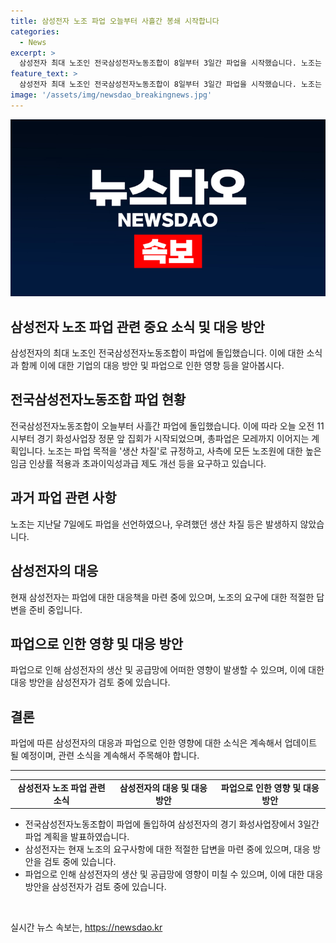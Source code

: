 ```yaml
---
title: 삼성전자 노조 파업 오늘부터 사흘간 봉쇄 시작합니다
categories:
  - News
excerpt: >
  삼성전자 최대 노조인 전국삼성전자노동조합이 8일부터 3일간 파업을 시작했습니다. 노조는 경기 화성사업장에서 오전 11시부터 집회를 시작하여 총파업에 돌입했고, 모레(10일)까지 이를 계획하고 있습니다. 노조는 높은 임금 인상과 초과이익성과급 제도 개선을 요구하며, 생산 차질을 파업 목적으로 명시하고 있습니다. 이미 선언된 연가 투쟁에서 우려했던 생산 차질은 없었으나, 이번 파업은 더 큰 파장을 일으킬 것으로 보입니다.
feature_text: >
  삼성전자 최대 노조인 전국삼성전자노동조합이 8일부터 3일간 파업을 시작했습니다. 노조는 경기 화성사업장에서 오전 11시부터 집회를 시작하여 총파업에 돌입했고, 모레(10일)까지 이를 계획하고 있습니다. 노조는 높은 임금 인상과 초과이익성과급 제도 개선을 요구하며, 생산 차질을 파업 목적으로 명시하고 있습니다. 이미 선언된 연가 투쟁에서 우려했던 생산 차질은 없었으나, 이번 파업은 더 큰 파장을 일으킬 것으로 보입니다.
image: '/assets/img/newsdao_breakingnews.jpg'
---
```


<p><img src="/assets/img/newsdao_breakingnews.jpg" alt="cryptoinkorea 속보" /></p>

<h2>삼성전자 노조 파업 관련 중요 소식 및 대응 방안</h2>

<p data-ke-size="size16">삼성전자의 최대 노조인 전국삼성전자노동조합이 파업에 돌입했습니다. 이에 대한 소식과 함께 이에 대한 기업의 대응 방안 및 파업으로 인한 영향 등을 알아봅시다.</p>

<h2 data-ke-size="size26">전국삼성전자노동조합 파업 현황</h2>

<p data-ke-size="size16">전국삼성전자노동조합이 오늘부터 사흘간 파업에 돌입했습니다. 이에 따라 오늘 오전 11시부터 경기 화성사업장 정문 앞 집회가 시작되었으며, 총파업은 모레까지 이어지는 계획입니다. 노조는 파업 목적을 '생산 차질'로 규정하고, 사측에 모든 노조원에 대한 높은 임금 인상률 적용과 초과이익성과급 제도 개선 등을 요구하고 있습니다.</p>

<h2 data-ke-size="size26">과거 파업 관련 사항</h2>

<p data-ke-size="size16">노조는 지난달 7일에도 파업을 선언하였으나, 우려했던 생산 차질 등은 발생하지 않았습니다.</p>

<h2 data-ke-size="size26">삼성전자의 대응</h2>

<p data-ke-size="size16">현재 삼성전자는 파업에 대한 대응책을 마련 중에 있으며, 노조의 요구에 대한 적절한 답변을 준비 중입니다.</p>

<h2 data-ke-size="size26">파업으로 인한 영향 및 대응 방안</h2>

<p data-ke-size="size16">파업으로 인해 삼성전자의 생산 및 공급망에 어떠한 영향이 발생할 수 있으며, 이에 대한 대응 방안을 삼성전자가 검토 중에 있습니다.</p>

<h2 data-ke-size="size26">결론</h2>

<p data-ke-size="size16">파업에 따른 삼성전자의 대응과 파업으로 인한 영향에 대한 소식은 계속해서 업데이트 될 예정이며, 관련 소식을 계속해서 주목해야 합니다.</p>

<hr>

<table>
    <tbody>
        <tr>
            <td style="text-align: center; height: 17px;"><b>삼성전자 노조 파업 관련 소식</b></td>
            <td style="text-align: center; height: 17px;"><b>삼성전자의 대응 및 대응 방안</b></td>
            <td style="text-align: center; height: 17px;"><b>파업으로 인한 영향 및 대응 방안</b></td>
        </tr>
    </tbody>
</table>

<ul>
    <li>전국삼성전자노동조합이 파업에 돌입하여 삼성전자의 경기 화성사업장에서 3일간 파업 계획을 발표하였습니다.</li>
    <li>삼성전자는 현재 노조의 요구사항에 대한 적절한 답변을 마련 중에 있으며, 대응 방안을 검토 중에 있습니다.</li>
    <li>파업으로 인해 삼성전자의 생산 및 공급망에 영향이 미칠 수 있으며, 이에 대한 대응 방안을 삼성전자가 검토 중에 있습니다.</li>
</ul>

<p data-ke-size="size16">&nbsp;</p>
실시간 뉴스 속보는, <a href="https://newsdao.kr" rel="dofollow">https://newsdao.kr</a>


